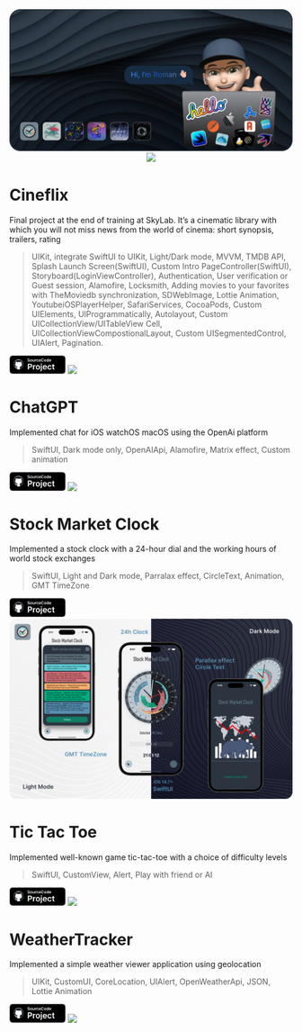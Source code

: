 <img src="images/github.png">

<div align="center">
 <img src="https://ghchart.rshah.org/glbrom" width="750" (#bottom)>
</div>


# Cineflix
Final project at the end of training at SkyLab. It’s a cinematic library with which you will not miss news from the world of cinema: short synopsis, trailers, rating

> UIKit, integrate SwiftUI to UIKit, Light/Dark mode, MVVM, TMDB API, Splash Launch Screen(SwiftUI), Custom Intro PageController(SwiftUI), Storyboard(LoginViewController), Authentication, User verification or Guest session, Alamofire, Locksmith, Adding movies to your favorites with TheMoviedb synchronization, SDWebImage, Lottie Animation, YoutubeiOSPlayerHelper, SafariServices, CocoaPods, Custom UIElements, UIProgrammatically, Autolayout, Custom UICollectionView/UITableView Cell, UICollectionViewCompostionalLayout, Custom UISegmentedControl, UIAlert, Pagination.

<a href="https://github.com/glbrom/CineFlix"><img src="images/iconPrjct.svg" width="100"></a>
<img src="images/CineFlix.png">


# ChatGPT
Implemented chat for iOS watchOS macOS using the OpenAi platform

> SwiftUI, Dark mode only, OpenAIApi, Alamofire, Matrix effect, Custom animation

<a href="https://github.com/glbrom/ChatGPT"><img src="images/iconPrjct.svg" width="100"></a>
<img src="images/ChatGPT.png">


# Stock Market Clock
Implemented a stock clock with a 24-hour dial and the working hours of world stock exchanges

> SwiftUI, Light and Dark mode, Parralax effect, CircleText, Animation, GMT TimeZone

<a href="https://github.com/glbrom/StockMarketClock"><img src="images/iconPrjct.svg" width="100"></a>
<img src="images/MarketClock.png">


# Tic Tac Toe
Implemented well-known game tic-tac-toe with a choice of difficulty levels

> SwiftUI, CustomView, Alert, Play with friend or AI

<a href="https://github.com/glbrom/Tic-Tac-Toe"><img src="images/iconPrjct.svg" width="100"></a>
<img src="images/XO.png">


# WeatherTracker
Implemented a simple weather viewer application using geolocation

> UIKit, CustomUI, CoreLocation, UIAlert, OpenWeatherApi, JSON, Lottie Animation

<a href="https://github.com/glbrom/WeatherTrackerUIKit"><img src="images/iconPrjct.svg" width="100"></a>
<img src="images/WeatherApp.png">

<a name="bottom"></a>
